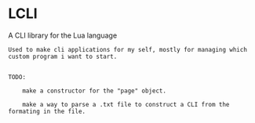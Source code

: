 # LCLI
A CLI library for the Lua language


    Used to make cli applications for my self, mostly for managing which custom program i want to start.


    TODO:

        make a constructor for the "page" object.

        make a way to parse a .txt file to construct a CLI from the formating in the file.


